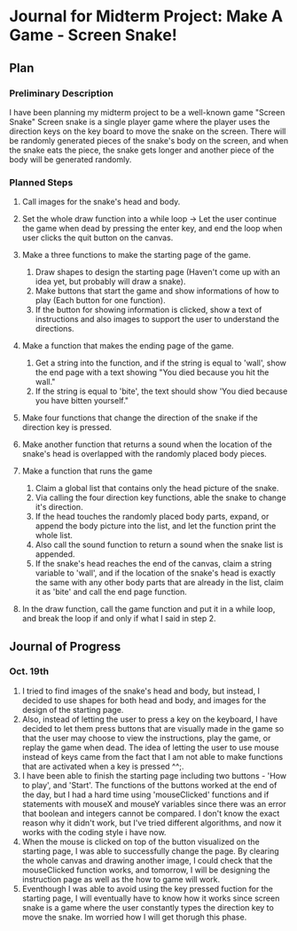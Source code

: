 # Journal for Midterm Project: Make A Game - Screen Snake!
## Plan
### Preliminary Description
I have been planning my midterm project to be a well-known game "Screen Snake"
Screen snake is a single player game where the player uses the direction keys on the key board to move the snake on the screen. There will be randomly generated pieces of the snake's body on the screen, and when the snake eats the piece, the snake gets longer and another piece of the body will be generated randomly.

### Planned Steps
1. Call images for the snake's head and body.

2. Set the whole draw function into a while loop -> Let the user continue the game when dead by pressing the enter key, and end the loop when user clicks the quit button on the canvas.

3. Make a three functions to make the starting page of the game.
   1. Draw shapes to design the starting page (Haven't come up with an idea yet, but probably will draw a snake).
   2. Make buttons that start the game and show informations of how to play (Each button for one function).
   3. If the button for showing information is clicked, show a text of instructions and also images to support the user to understand the directions.

4. Make a function that makes the ending page of the game.
   1. Get a string into the function, and if the string is equal to 'wall', show the end page with a text showing "You died because you hit the wall."
   2. If the string is equal to 'bite', the text should show 'You died because you have bitten yourself."

5. Make four functions that change the direction of the snake if the direction key is pressed.

6. Make another function that returns a sound when the location of the snake's head is overlapped with the randomly placed body pieces.

7. Make a function that runs the game
   1. Claim a global list that contains only the head picture of the snake.
   2. Via calling the four direction key functions, able the snake to change it's direction.
   3. If the head touches the randomly placed body parts, expand, or append the body picture into the list, and let the function print the whole list.
   4. Also call the sound function to return a sound when the snake list is appended.
   5. If the snake's head reaches the end of the canvas, claim a string variable to 'wall', and if the location of the snake's head is exactly the same with any        other body parts that are already in the list, claim it as 'bite' and call the end page function.

8. In the draw function, call the game function and put it in a while loop, and break the loop if and only if what I said in step 2.

## Journal of Progress
### Oct. 19th
1. I tried to find images of the snake's head and body, but instead, I decided to use shapes for both head and body, and images for the design of the starting page.
2. Also, instead of letting the user to press a key on the keyboard, I have decided to let them press buttons that are visually made in the game so that the user may choose to view the instructions, play the game, or replay the game when dead. The idea of letting the user to use mouse instead of keys came from the fact that I am not able to make functions that are activated when a key is pressed ^^;.
3. I have been able to finish the starting page including two buttons - 'How to play', and 'Start'. The functions of the buttons worked at the end of the day, but I had a hard time using 'mouseClicked' functions and if statements with mouseX and mouseY variables since there was an error that boolean and integers cannot be compared. I don't know the exact reason why it didn't work, but I've tried different algorithms, and now it works with the coding style i have now.
4. When the mouse is clicked on top of the button visualized on the starting page, I was able to successfully change the page. By clearing the whole canvas and drawing another image, I could check that the mouseClicked function works, and tomorrow, I will be designing the instruction page as well as the how to game will work.
5. Eventhough I was able to avoid using the key pressed fuction for the starting page, I will eventually have to know how it works since screen snake is a game where the user constantly types the direction key to move the snake. Im worried how I will get thorugh this phase.
